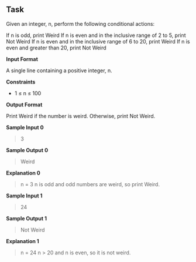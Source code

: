 ## Task
Given an integer, n, perform the following conditional actions:

If n is odd, print Weird
If n is even and in the inclusive range of 2 to 5, print Not Weird
If n is even and in the inclusive range of 6 to 20, print Weird
If n is even and greater than 20, print Not Weird

**Input Format**

A single line containing a positive integer, n.

**Constraints**
* 1 $\leq$ n $\leq$ 100

**Output Format**

Print Weird if the number is weird. Otherwise, print Not Weird.

**Sample Input 0**
>3

**Sample Output 0**
>Weird

**Explanation 0**
>n = 3
>n is odd and odd numbers are weird, so print Weird.

**Sample Input 1**
>24

**Sample Output 1**
>Not Weird

**Explanation 1**
>n = 24
>n > 20 and n is even, so it is not weird.